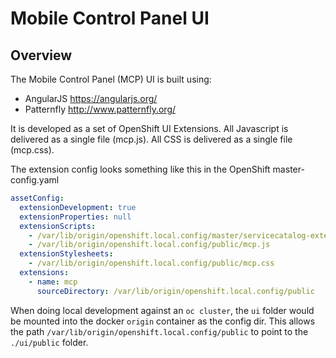 # Mobile Control Panel UI

## Overview

The Mobile Control Panel (MCP) UI is built using:
* AngularJS https://angularjs.org/
* Patternfly http://www.patternfly.org/

It is developed as a set of OpenShift UI Extensions.
All Javascript is delivered as a single file (mcp.js).
All CSS is delivered as a single file (mcp.css).

The extension config looks something like this in the OpenShift master-config.yaml

```yaml
assetConfig:
  extensionDevelopment: true
  extensionProperties: null
  extensionScripts:
    - /var/lib/origin/openshift.local.config/master/servicecatalog-extension.js
    - /var/lib/origin/openshift.local.config/public/mcp.js
  extensionStylesheets:
    - /var/lib/origin/openshift.local.config/public/mcp.css
  extensions:
    - name: mcp
      sourceDirectory: /var/lib/origin/openshift.local.config/public
```

When doing local development against an `oc cluster`, the `ui` folder would be mounted into the docker `origin` container as the config dir. This allows the path `/var/lib/origin/openshift.local.config/public` to point to the `./ui/public` folder.